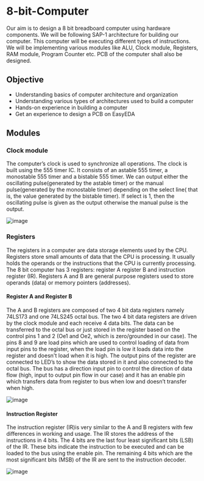 # 8-bit-Computer
Our aim is to design a 8 bit breadboard computer using hardware components.
We will be following SAP-1 architecture for building our computer. This computer will be executing different types of instructions. We will be implementing various modules like ALU, Clock module, Registers, RAM module, Program Counter etc. PCB of the computer shall also be designed.

## Objective
* Understanding basics of computer architecture and organization
* Understanding various types of architectures used to build a computer
* Hands-on experience in building a computer
* Get an experience to design a PCB on EasyEDA
## Modules
### Clock module
The computer’s clock is used to synchronize all operations. The clock is built using the 555 timer IC.
It consists of an astable 555 timer, a monostable 555 timer and a bistable 555 timer.
We can output either the oscillating pulse(generated by the astable timer) or the manual pulse(generated by the monostable timer) depending on the select line( that is, the value generated by the bistable timer). If select is 1, then the oscillating pulse is given as the output otherwise the manual pulse is the output.

![image](https://user-images.githubusercontent.com/78913275/217152677-520e50c4-215b-4c0d-a897-2121772dad45.png)

### Registers
The registers in a computer are data storage elements used by the CPU. Registers store small amounts of data that the CPU is processing. It usually holds the operands or the instructions that the CPU is currently processing. The 8 bit computer has 3 registers: register A register B and instruction register (IR). Registers A and B are general purpose registers used to store operands (data) or memory pointers (addresses). 

#### Register A and Register B
The A and B registers are composed of two 4 bit data registers namely 74LS173 and one 74LS245 octal bus. The two 4 bit data registers are driven by the clock module and each receive 4 data bits. The data can be transferred to the octal bus or just stored in the register based on the control pins 1 and 2 (Oe1 and Oe2, which is zero/grounded in our case). The pins 8 and 9 are load pins which are used to control loading of data from input pins to the register, when the load pin is low it loads data into the register and doesn't load when it is high. The output pins of the register are connected to LED’s to show the data stored in it and also connected to the octal bus. The bus has a direction input pin to control the direction of data flow (high, input to output pin flow in our case) and it has an enable pin which transfers data from register to bus when low and  doesn’t transfer when high.

![image](https://user-images.githubusercontent.com/78913275/217154795-2f688161-5887-4256-8b23-58aafb8fa745.png)


#### Instruction Register
The instruction register (IR)is very similar to the A and B registers with few differences in working and usage. The IR stores the address of the instructions in 4 bits. The 4 bits are the last four least significant bits (LSB) of the IR. These bits indicate the instruction to be executed and can be loaded to the bus using the enable pin. The remaining 4 bits which are the most significant bits (MSB) of the IR are sent to the instruction decoder.

![image](https://user-images.githubusercontent.com/78913275/217154533-6b3d855f-6173-46e7-8b22-e0ce75491e00.png)
